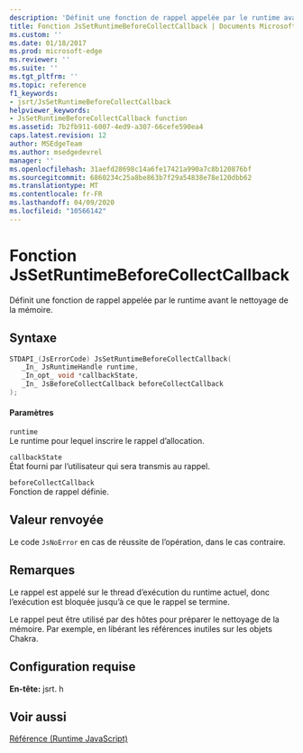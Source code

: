 ```yaml
---
description: 'Définit une fonction de rappel appelée par le runtime avant le nettoyage de la mémoire. '
title: Fonction JsSetRuntimeBeforeCollectCallback | Documents Microsoft
ms.custom: ''
ms.date: 01/18/2017
ms.prod: microsoft-edge
ms.reviewer: ''
ms.suite: ''
ms.tgt_pltfrm: ''
ms.topic: reference
f1_keywords:
- jsrt/JsSetRuntimeBeforeCollectCallback
helpviewer_keywords:
- JsSetRuntimeBeforeCollectCallback function
ms.assetid: 7b2fb911-6007-4ed9-a307-66cefe590ea4
caps.latest.revision: 12
author: MSEdgeTeam
ms.author: msedgedevrel
manager: ''
ms.openlocfilehash: 31aefd28698c14a6fe17421a990a7c8b120876bf
ms.sourcegitcommit: 6860234c25a8be863b7f29a54838e78e120dbb62
ms.translationtype: MT
ms.contentlocale: fr-FR
ms.lasthandoff: 04/09/2020
ms.locfileid: "10566142"
---
```

# Fonction JsSetRuntimeBeforeCollectCallback
Définit une fonction de rappel appelée par le runtime avant le nettoyage de la mémoire.  
  
## Syntaxe  
  
```cpp  
STDAPI_(JsErrorCode) JsSetRuntimeBeforeCollectCallback(  
   _In_ JsRuntimeHandle runtime,  
   _In_opt_ void *callbackState,  
   _In_ JsBeforeCollectCallback beforeCollectCallback  
);  
```  
  
#### Paramètres  
 `runtime`  
 Le runtime pour lequel inscrire le rappel d’allocation.  
  
 `callbackState`  
 État fourni par l’utilisateur qui sera transmis au rappel.  
  
 `beforeCollectCallback`  
 Fonction de rappel définie.  
  
## Valeur renvoyée  
 Le code `JsNoError` en cas de réussite de l’opération, dans le cas contraire.  
  
## Remarques  
 Le rappel est appelé sur le thread d’exécution du runtime actuel, donc l’exécution est bloquée jusqu’à ce que le rappel se termine.  
  
 Le rappel peut être utilisé par des hôtes pour préparer le nettoyage de la mémoire. Par exemple, en libérant les références inutiles sur les objets Chakra.  
  
## Configuration requise  
 **En-tête:** jsrt. h  
  
## Voir aussi  
 [Référence (Runtime JavaScript)](../chakra-hosting/reference-javascript-runtime.md)